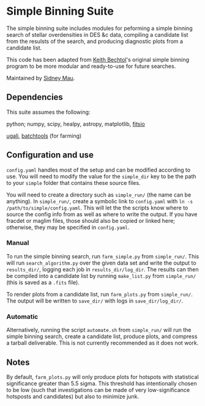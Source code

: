 # Simple Binning Suite 

The simple binning suite includes modules for peforming a simple binning search of stellar overdensities in DES &c data, compiling a candidate list from the resulsts of the search, and producing diagnostic plots from a candidate list.

This code has been adapted from [Keith Bechtol](https://github.com/bechtol)'s original simple binning program to be more modular and ready-to-use for future searches.

Maintained by [Sidney Mau](https://github.com/SidneyMau).

## Dependencies

This suite assumes the following:

python;
numpy,
scipy,
healpy,
astropy,
matplotlib,
[fitsio](https://github.com/esheldon/fitsio)

[ugali](https://github.com/DarkEnergySurvey/ugali),
[batchtools](https://github.com/kadrlica/batchtools) (for farming)

## Configuration and use

`config.yaml` handles most of the setup and can be modified according to use. You will need to modify the value for the `simple_dir` key to be the path to your `simple` folder that contains these source files.

You will need to create a directory such as `simple_run/` (the name can be anything). In `simple_run/`, create a symbolic link to `config.yaml` with `ln -s /path/to/simple/config.yaml`. This will let the the scripts know where to source the config info from as well as where to write the output. If you have fracdet or maglim files, those should also be copied or linked here; otherwise, they may be specified in `config.yaml`.

### Manual

To run the simple binning search, run `farm_simple.py` from `simple_run/`. This will run `search_algorithm.py` over the given data set and write the output to `results_dir/`, logging each job in `results_dir/log_dir`. The results can then be compiled into a candidate list by running `make_list.py` from `simple_run/` (this is saved as a `.fits` file).

To render plots from a candidate list, run `farm_plots.py` from `simple_run/`. The output will be written to `save_dir/` with logs in `save_dir/log_dir/`.

### Automatic

Alternatively, running the script `automate.sh` from `simple_run/` will run the simple binning search, create a candidate list, produce plots, and compress a tarball deliverable. This is not currently recommended as it does not work.

## Notes

By default, `farm_plots.py` will only produce plots for hotspots with statistical significance greater than 5.5 sigma. This threshold has intentionally chosen to be low (such that investigations can be made of very low-significance hotsposts and candidates) but also to minimize junk.
